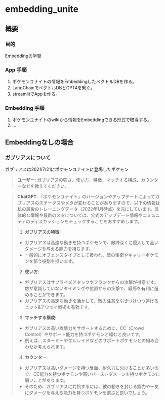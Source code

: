 # embedding_unite

## 概要

### 目的
Embeddingの学習

### App 手順
1. ポケモンユナイトの情報をEmbeddingしたベクトルDBを作る。
2. LangChainでベクトルDBとGPT4を繋ぐ。
3. streamlitでAppを作る。

### Embedding 手順
1. ポケモンユナイトのwikiから情報をEmbeddingできる形式で取得する。
2. ...



## Embeddingなしの場合
### ガブリアスについて 

ガブリアスは2021/7/21にポケモンユナイトに登場したポケモン

> **ユーザー**: ガブリアスの強さ、使い方、特徴、マッチする構成、カウンターなどを教えてください。

> **ChatGPT**: 「ポケモンユナイト」のバージョンやアップデートによってガブリアスのステータスやメタが変わることがありますので、以下の情報は私の最後のトレーニングデータ（2022年1月時点）を元にしています。具体的な情報や最新のメタについては、公式のアップデート情報やコミュニティのディスカッションをチェックすることをおすすめします。
> 1. **ガブリアスの特徴**:
>   - ガブリアスは高速な動きを持つポケモンで、敵陣深くに侵入して高いダメージを与える能力を持ちます。
>   - 一般的にオフェンスタイプとして扱われ、敵の後衛やキャリーポケモンを狙う役割を担います。
>2. **使い方**:
>   - ガブリアスはサプライズアタックやフランクからの攻撃が得意です。敵が意識していないタイミングや位置からの突撃で、戦局を有利に進めることができます。
>   - ガブリアスの高速な動きを活かして、敵の注意を引きつけつつ逃げるヒット&アウェイ戦術も有効です。
> 3. **マッチする構成**:
>   - ガブリアスの高い攻撃力をサポートするために、CC（Crowd Control）やサポート能力を持つポケモンと組むと良いです。
>   - 例えば、スターミーやエルレイドなどのサポートポケモンとの組み合わせが考えられます。
> 4. **カウンター**:
>   - ガブリアスは高いダメージを持つ反面、耐久力に欠けることが多いので、CC能力を持つポケモンや高いバーストダメージを持つポケモンに弱いことがあります。
>   - そのため、ガブリアスに対抗するには、彼の動きを封じる能力や一気にダメージを与える能力を持つポケモンを選ぶと良いでしょう。




